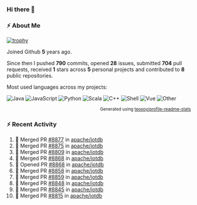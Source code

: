 ### Hi there 👋

### :zap: About Me

[![trophy](https://github-profile-trophy.vercel.app/?username=HTHou&theme=onedark)](https://github.com/ryo-ma/github-profile-trophy)
   
Joined Github **5** years ago.

Since then I pushed **790** commits, opened **28** issues, submitted **704** pull requests, received **1** stars across **5** personal projects and contributed to **8** public repositories.

Most used languages across my projects:

![Java](https://img.shields.io/static/v1?style=flat-square&label=%E2%A0%80&color=555&labelColor=%23b07219&message=Java%EF%B8%B194.4%25)
![JavaScript](https://img.shields.io/static/v1?style=flat-square&label=%E2%A0%80&color=555&labelColor=%23f1e05a&message=JavaScript%EF%B8%B11.4%25)
![Python](https://img.shields.io/static/v1?style=flat-square&label=%E2%A0%80&color=555&labelColor=%233572A5&message=Python%EF%B8%B10.7%25)
![Scala](https://img.shields.io/static/v1?style=flat-square&label=%E2%A0%80&color=555&labelColor=%23c22d40&message=Scala%EF%B8%B10.6%25)
![C++](https://img.shields.io/static/v1?style=flat-square&label=%E2%A0%80&color=555&labelColor=%23f34b7d&message=C%2B%2B%EF%B8%B10.6%25)
![Shell](https://img.shields.io/static/v1?style=flat-square&label=%E2%A0%80&color=555&labelColor=%2389e051&message=Shell%EF%B8%B10.4%25)
![Vue](https://img.shields.io/static/v1?style=flat-square&label=%E2%A0%80&color=555&labelColor=%2341b883&message=Vue%EF%B8%B10.3%25)
![Other](https://img.shields.io/static/v1?style=flat-square&label=%E2%A0%80&color=555&labelColor=%23ededed&message=Other%EF%B8%B11.2%25)

<p align="right"><sub>Generated using <a href="https://github.com/marketplace/actions/profile-readme-stats">teoxoy/profile-readme-stats</a></sub></p>


<!--![](https://github.com/HTHou/HTHou/blob/output/github-contribution-grid-snake.svg)-->

<!--![Haonan Hou's github stats](https://github-readme-stats.vercel.app/api?username=HTHou&count_private=true&show_icons=true&theme=onedark)-->

<!--![Haonan Hou's wakatime stats](https://github-readme-stats.vercel.app/api/wakatime?username=HTHou&layout=compact&theme=onedark)-->

<!--![Top Langs](https://github-readme-stats.vercel.app/api/top-langs/?username=HTHou&theme=onedark&layout=compact)-->

### :zap: Recent Activity
<!--START_SECTION:activity-->
1. 🎉 Merged PR [#8877](https://github.com/apache/iotdb/pull/8877) in [apache/iotdb](https://github.com/apache/iotdb)
2. 🎉 Merged PR [#8875](https://github.com/apache/iotdb/pull/8875) in [apache/iotdb](https://github.com/apache/iotdb)
3. 🎉 Merged PR [#8809](https://github.com/apache/iotdb/pull/8809) in [apache/iotdb](https://github.com/apache/iotdb)
4. 🎉 Merged PR [#8868](https://github.com/apache/iotdb/pull/8868) in [apache/iotdb](https://github.com/apache/iotdb)
5. 💪 Opened PR [#8868](https://github.com/apache/iotdb/pull/8868) in [apache/iotdb](https://github.com/apache/iotdb)
6. 🎉 Merged PR [#8858](https://github.com/apache/iotdb/pull/8858) in [apache/iotdb](https://github.com/apache/iotdb)
7. 🎉 Merged PR [#8859](https://github.com/apache/iotdb/pull/8859) in [apache/iotdb](https://github.com/apache/iotdb)
8. 🎉 Merged PR [#8848](https://github.com/apache/iotdb/pull/8848) in [apache/iotdb](https://github.com/apache/iotdb)
9. 🎉 Merged PR [#8845](https://github.com/apache/iotdb/pull/8845) in [apache/iotdb](https://github.com/apache/iotdb)
10. 🎉 Merged PR [#8815](https://github.com/apache/iotdb/pull/8815) in [apache/iotdb](https://github.com/apache/iotdb)
<!--END_SECTION:activity-->

<!--
**HTHou/HTHou** is a ✨ _special_ ✨ repository because its `README.md` (this file) appears on your GitHub profile.

Here are some ideas to get you started:

- 🔭 I’m currently working on ...
- 🌱 I’m currently learning ...
- 👯 I’m looking to collaborate on ...
- 🤔 I’m looking for help with ...
- 💬 Ask me about ...
- 📫 How to reach me: ...
- 😄 Pronouns: ...
- ⚡ Fun fact: ...
-->
